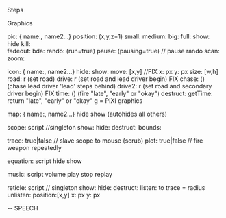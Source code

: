 Steps




Graphics

pic: { name:<commands>, name2...}
	position: (x,y,z=1)
	small: 
	medium:
	big: 
	full:
	show:
	hide
	kill:	
	fadeout:
	bda:
	rando: (run=true) 
	pause: (pausing=true) // pause rando
	scan:
	zoom:

icon:  { name:<commands>, name2...}
	hide:
	show:
	move: [x,y] //FIX
	x: px
	y: px
	size: [w,h]
	road:  r	(set road)
	drive: r	(set road and lead driver begin) 	FIX		 chase:	()	 (chase lead driver 'lead' steps behind)
	drive2: r	(set road and secondary driver begin) 	FIX	time:  ()	(fire "late", "early" or "okay")
	destruct: 
	getTime:	return "late", "early" or "okay" 
	g = PIXI graphics

map: { name:<commands>, name2...} 
	hide
	show (autohides all others)

scope: 		script  //singleton
	show:
	hide:
	destruct: 
	bounds: <aggregated string>

trace: 		true|false    // slave scope to mouse (scrub)
plot:   	true|false    // fire weapon repeatedly

equation: 	script
	hide
	show

music: 		script
	volume
	play
	stop
	replay


reticle: 	script  // singleton
	show:
	hide:
	destruct: 
	listen:  to trace = radius
	unlisten:
	position:[x,y]
	x: px
	y: px


-- SPEECH


<script> {actor:line, actor2:line2} lines defined in voices.js

voice: 	<script> voiceover and captions only
monolog: <script> voice,caps&rando faces, respond after speech
dialog: <script> monolog+ wait for user mousemove




--- step flow


--shortcircuit
now: <id>       | goto <id> or next immediately  FIX



--Signal Generators

timeout: <secs> | fire <response> after n  seconds
await:  <event> | fire <response> on "click", "mousemove", etc

icon:{ <name>:{time:true}}   generates a signal (late|early|okay)


find: { domain, answers }
	fire one of several signals based on mousepick from big map
	domain: (one of)
		intro
		aim1 (bombsite)
		aim2
		bda1 (automated win/lose sub options)
		bda2 (automated win/lose sub options)
	answers: maps findtargetnames => signals

spin: { domain, answers }  
	fire one of several signals based on mousepick from big map
	domain:
		math
		xplo
	answers: maps spinfacetnames => signals

-- signal responders

then: 	<stepid> = short for respond: {response: <step_id>}
	
	
respond: events  
	// events is a map of signals and step ids
	and it recognizes these meta codes
	// pickRightWrong  
	// pickHighLow
	// pickLateEarly

	
